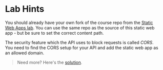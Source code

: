 # Lab Hints

You should already have your own fork of the course repo from the [Static Web Apps lab](/labs/appservice-static/README.md). You can use the same repo as the source of this static web app - but be sure to set the correct content path.

The security feature which the API uses to block requests is called _CORS_. You need to find the CORS setup for your API and add the static web app as an allowed domain.

> Need more? Here's the [solution](solution.md).